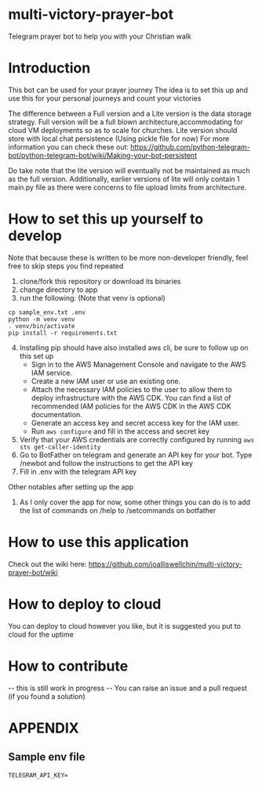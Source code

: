 # multi-victory-prayer-bot
Telegram prayer bot to help you with your Christian walk

# Introduction
This bot can be used for your prayer journey
The idea is to set this up and use this for your personal journeys and count
your victories

The difference between a Full version and a Lite version is the data storage 
strategy. Full version will be a full blown architecture,accommodating for cloud
VM deployments so as to scale for churches. Lite version should store with 
local chat persistence (Using pickle file for now)
For more information you can check these out:
https://github.com/python-telegram-bot/python-telegram-bot/wiki/Making-your-bot-persistent

Do take note that the lite version will eventually not be maintained as much as
the full version. Additionally, earlier versions of lite will only contain 1
main.py file as there were concerns to file upload limits from architecture.

# How to set this up yourself to develop
Note that because these is written to be more non-developer friendly, feel free
to skip steps you find repeated

1. clone/fork this repository or download its binaries
2. change directory to app
3. run the following: (Note that venv is optional)
```
cp sample_env.txt .env
python -m venv venv
. venv/bin/activate
pip install -r requirements.txt
```

4. Installing pip should have also installed aws cli, be sure to follow up on this set up
    - Sign in to the AWS Management Console and navigate to the AWS IAM service.
    - Create a new IAM user or use an existing one.
    - Attach the necessary IAM policies to the user to allow them to deploy infrastructure with the AWS CDK. You can find a list of recommended IAM policies for the AWS CDK in the AWS CDK documentation.
    - Generate an access key and secret access key for the IAM user.
    - Run `aws configure` and fill in the access and secret key
5. Verify that your AWS credentials are correctly configured by running `aws sts get-caller-identity`
6. Go to BotFather on telegram and generate an API key for your bot. Type /newbot and follow the instructions to get the API key
7. Fill in .env with the telegram API key

Other notables after setting up the app
1. As I only cover the app for now, some other things you can do is to add the list of commands on /help to /setcommands on botfather

# How to use this application
Check out the wiki here: https://github.com/joalliswellchin/multi-victory-prayer-bot/wiki 

# How to deploy to cloud
You can deploy to cloud however you like, but it is suggested you put to cloud
for the uptime


# How to contribute
-- this is still work in progress --
You can raise an issue and a pull request (if you found a solution)

# APPENDIX
## Sample env file
```
TELEGRAM_API_KEY=
```
